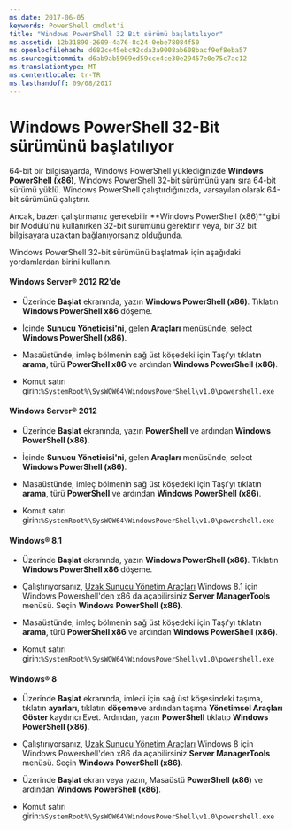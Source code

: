 ```yaml
---
ms.date: 2017-06-05
keywords: PowerShell cmdlet'i
title: "Windows PowerShell 32 Bit sürümü başlatılıyor"
ms.assetid: 12b31890-2609-4a76-8c24-0ebe78084f50
ms.openlocfilehash: d682ce45ebc92cda3a9008ab608bacf9ef8eba57
ms.sourcegitcommit: d6ab9ab5909ed59cce4ce30e29457e0e75c7ac12
ms.translationtype: MT
ms.contentlocale: tr-TR
ms.lasthandoff: 09/08/2017
---
```

# <a name="starting-the-32-bit-version-of-windows-powershell"></a>Windows PowerShell 32-Bit sürümünü başlatılıyor
64-bit bir bilgisayarda, Windows PowerShell yüklediğinizde **Windows PowerShell (x86)**, Windows PowerShell 32-bit sürümünü yanı sıra 64-bit sürümü yüklü. Windows PowerShell çalıştırdığınızda, varsayılan olarak 64-bit sürümünü çalıştırır.

Ancak, bazen çalıştırmanız gerekebilir **Windows PowerShell (x86)**gibi bir Modülü'nü kullanırken 32-bit sürümünü gerektirir veya, bir 32 bit bilgisayara uzaktan bağlanıyorsanız olduğunda.

Windows PowerShell 32-bit sürümünü başlatmak için aşağıdaki yordamlardan birini kullanın.

#### <a name="in-windows-server-2012-r2"></a>Windows Server® 2012 R2'de

- Üzerinde **Başlat** ekranında, yazın **Windows PowerShell (x86)**. Tıklatın **Windows PowerShell x86** döşeme.

- İçinde **Sunucu Yöneticisi'ni**, gelen **Araçları** menüsünde, select **Windows PowerShell (x86)**.

- Masaüstünde, imleç bölmenin sağ üst köşedeki için Taşı'yı tıklatın **arama**, türü **PowerShell x86** ve ardından **Windows PowerShell (x86)**.

- Komut satırı girin:`%SystemRoot%\SysWOW64\WindowsPowerShell\v1.0\powershell.exe`

#### <a name="in-windows-server-2012"></a>Windows Server® 2012

- Üzerinde **Başlat** ekranında, yazın **PowerShell** ve ardından **Windows PowerShell (x86)**.

- İçinde **Sunucu Yöneticisi'ni**, gelen **Araçları** menüsünde, select **Windows PowerShell (x86)**.

- Masaüstünde, imleç bölmenin sağ üst köşedeki için Taşı'yı tıklatın **arama**, türü **PowerShell** ve ardından **Windows PowerShell (x86)**.

- Komut satırı girin:`%SystemRoot%\SysWOW64\WindowsPowerShell\v1.0\powershell.exe`

#### <a name="in-windows-81"></a>Windows® 8.1

- Üzerinde **Başlat** ekranında, yazın **Windows PowerShell (x86)**. Tıklatın **Windows PowerShell x86** döşeme.

- Çalıştırıyorsanız, [Uzak Sunucu Yönetim Araçları](http://go.microsoft.com/fwlink/?LinkID=304145) Windows 8.1 için Windows Powershell'den x86 da açabilirsiniz **Server ManagerTools** menüsü. Seçin **Windows PowerShell (x86)**.

- Masaüstünde, imleç bölmenin sağ üst köşedeki için Taşı'yı tıklatın **arama**, türü **PowerShell x86** ve ardından **Windows PowerShell (x86)**.
   
- Komut satırı girin:`%SystemRoot%\SysWOW64\WindowsPowerShell\v1.0\powershell.exe`

#### <a name="in-windows-8"></a>Windows® 8

- Üzerinde **Başlat** ekranında, imleci için sağ üst köşesindeki taşıma, tıklatın **ayarları**, tıklatın **döşeme**ve ardından taşıma **Yönetimsel Araçları Göster** kaydırıcı Evet. Ardından, yazın **PowerShell** tıklatıp **Windows PowerShell (x86)**.

- Çalıştırıyorsanız, [Uzak Sunucu Yönetim Araçları](http://www.microsoft.com/download/details.aspx?id=28972) Windows 8 için Windows Powershell'den x86 da açabilirsiniz **Server ManagerTools** menüsü. Seçin **Windows PowerShell (x86)**.

- Üzerinde **Başlat** ekran veya yazın, Masaüstü **PowerShell (x86)** ve ardından **Windows PowerShell (x86)**.

- Komut satırı girin:`%SystemRoot%\SysWOW64\WindowsPowerShell\v1.0\powershell.exe`

